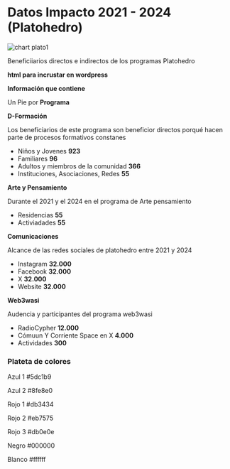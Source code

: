 # Datos Impacto 2021 - 2024 (Platohedro)

![chart plato1](https://github.com/user-attachments/assets/2f33b39b-bc58-461b-99fe-3585cc7a2064)


Beneficiiarios directos e indirectos  de los programas Platohedro

**html para incrustar en wordpress** 

**Información que contiene**

Un Pie por **Programa** 

**D-Formación**

Los beneficiarios de este programa son beneficior directos porqué hacen parte de procesos formativos constanes

 * Niños y Jovenes  **923**
 * Familiares **96**
 * Adultos y miembros de la comunidad **366**
 * Instituciones, Asociaciones, Redes  **55**

**Arte y Pensamiento**

Durante el 2021 y el 2024 en el programa de Arte pensamiento 

 * Residencias **55**
 * Activiadades  **55**

**Comunicaciones**

Alcance de las redes sociales de platohedro entre 2021 y 2024

 * Instagram **32.000**
 * Facebook **32.000**
 * X **32.000**
 * Website  **32.000**

**Web3wasi**

Audencia y participantes del programa web3wasi

 * RadioCypher **12.000**
 * Cómuun Y Corriente Space en X **4.000**
 * Actividades **300**


### Plateta de colores 

Azul 1 #5dc1b9

Azul 2 #8fe8e0

Rojo 1 #db3434

Rojo 2 #eb7575

Rojo 3 #db0e0e

Negro #000000

Blanco #ffffff





